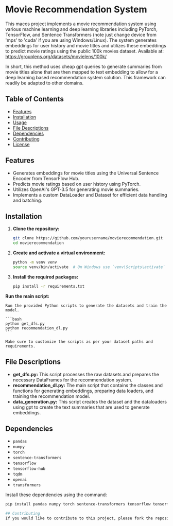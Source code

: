 # Movie Recommendation System

This macos project implements a movie recommendation system using various machine learning and deep learning libraries including PyTorch, TensorFlow, and Sentence Transformers (note just change device from 'mps' to 'cuda' if you are using Windows/Linux). The system generates embeddings for user history and movie titles and utilizes these embeddings to predict movie ratings using the public 100k movies dataset. Available at: https://grouplens.org/datasets/movielens/100k/

In short, this method uses cheap gpt queries to generate summaries from movie titles alone that are then mapped to text embedding to allow for a deep learning based recommendation system solution. This framework can readily be adapted to other domains.

## Table of Contents

- [Features](#features)
- [Installation](#installation)
- [Usage](#usage)
- [File Descriptions](#file-descriptions)
- [Dependencies](#dependencies)
- [Contributing](#contributing)
- [License](#license)

## Features

- Generates embeddings for movie titles using the Universal Sentence Encoder from TensorFlow Hub.
- Predicts movie ratings based on user history using PyTorch.
- Utilizes OpenAI's GPT-3.5 for generating movie summaries.
- Implements a custom DataLoader and Dataset for efficient data handling and batching.

## Installation

1. **Clone the repository:**

    ```bash
    git clone https://github.com/yourusername/movierecommendation.git
    cd movierecommendation
    ```

2. **Create and activate a virtual environment:**

    ```bash
    python -m venv venv
    source venv/bin/activate  # On Windows use `venv\Scripts\activate`
    ```

3. **Install the required packages:**

    ```bash
    pip install -r requirements.txt
    ```

**Run the main script:**

    Run the provided Python scripts to generate the datasets and train the model.

    ```bash
    python get_dfs.py
    python recommendation_dl.py
    ```

    Make sure to customize the scripts as per your dataset paths and requirements.

## File Descriptions

- **get_dfs.py:** This script processes the raw datasets and prepares the necessary DataFrames for the recommendation system.
- **recommendation_dl.py:** The main script that contains the classes and functions for generating embeddings, preparing data loaders, and training the recommendation model.
- **data_generation.py:** This script creates the dataset and the dataloaders using gpt to create the text summaries that are used to generate embeddings.

## Dependencies

- `pandas`
- `numpy`
- `torch`
- `sentence-transformers`
- `tensorflow`
- `tensorflow-hub`
- `tqdm`
- `openai`
- `transformers`

Install these dependencies using the command:

```bash
pip install pandas numpy torch sentence-transformers tensorflow tensorflow-hub tqdm openai transformers

## Contributing
If you would like to contribute to this project, please fork the repository and submit a pull request. For major changes, please open an issue first to discuss what you would like to change.
